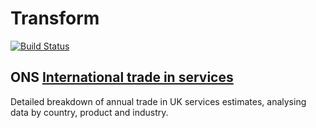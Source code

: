 # Transform

[![Build Status](https://ci.floop.org.uk/buildStatus/icon?job=GSS_data%2FTrade%2FONS-International-Trade-in-Services)](https://ci.floop.org.uk/job/GSS_data/job/Trade/job/ONS-International-Trade-in-Services/)

## ONS [International trade in services](https://www.ons.gov.uk/businessindustryandtrade/internationaltrade/datasets/internationaltradeinservicesreferencetables)

Detailed breakdown of annual trade in UK services estimates, analysing
data by country, product and industry.





